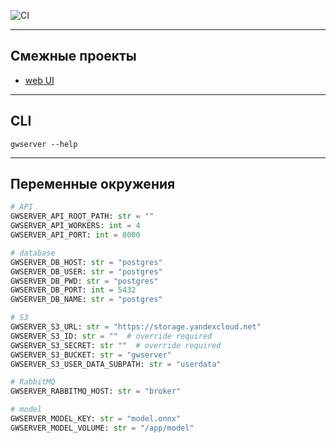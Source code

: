 ![CI](https://github.com/DramatikMan/MLHL-gradwork-server/actions/workflows/ci.yml/badge.svg)

---

## Смежные проекты

- [web UI](https://github.com/DramatikMan/MLHL-gradwork-web-UI)

---

## CLI

```
gwserver --help
```

---

## Переменные окружения

```python
# API
GWSERVER_API_ROOT_PATH: str = ""
GWSERVER_API_WORKERS: int = 4
GWSERVER_API_PORT: int = 8000

# database
GWSERVER_DB_HOST: str = "postgres"
GWSERVER_DB_USER: str = "postgres"
GWSERVER_DB_PWD: str = "postgres"
GWSERVER_DB_PORT: int = 5432
GWSERVER_DB_NAME: str = "postgres"

# S3
GWSERVER_S3_URL: str = "https://storage.yandexcloud.net"
GWSERVER_S3_ID: str = ""  # override required
GWSERVER_S3_SECRET: str ""  # override required
GWSERVER_S3_BUCKET: str = "gwserver"
GWSERVER_S3_USER_DATA_SUBPATH: str = "userdata"

# RabbitMQ
GWSERVER_RABBITMQ_HOST: str = "broker"

# model
GWSERVER_MODEL_KEY: str = "model.onnx"
GWSERVER_MODEL_VOLUME: str = "/app/model"
```
